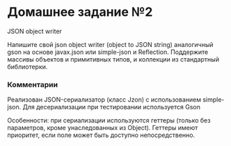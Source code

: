 # Домашнее задание №2

JSON object writer

Напишите свой json object writer (object to JSON string) аналогичный gson на основе javax.json или simple-json и Reflection.
Поддержите массивы объектов и примитивных типов, и коллекции из стандартный библиотерки.

### Комментарии

Реализован JSON-сериализатор (класс Jzon) c использованием simple-json. Для десериализации при тестировании используется Gson

Особенности: при сериализации используются геттеры (только без параметров, кроме унаследованных из Object). Геттеры имеют приоритет, если поле может быть доступно непосредственно.